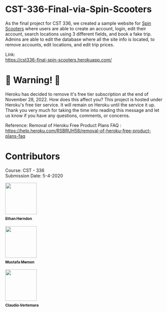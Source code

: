 # CST-336-Final-via-Spin-Scooters

As the final project for CST 336, we created a sample website for [Spin Scooters](https://www.spin.app/) where users are able to create an account, login, edit their account, search locations using 3 different fields, and book a fake trip. Admins are able to edit the database where all the site info is located, to remove accounts, edit locations, and edit trip prices.


Link:    
https://cst336-final-spin-scooters.herokuapp.com/

# 🚨 Warning! 🚨
Heroku has decided to remove it's free tier subscription at the end of November 28, 2022.
How does this affect you? This project is hosted under Heroku's free tier service. It will remain on Heroku until the service it up. Thank you very much for taking the time into reading this message and let us know if you have any questions, comments, or concerns.

Reference: Removal of Heroku Free Product Plans FAQ : https://help.heroku.com/RSBRUH58/removal-of-heroku-free-product-plans-faq

# Contributors
Course: CST - 336    
Submission Date: 5-4-2020       

<thead>
<tr>
<th align="center"><a href="https://github.com/HerndonE"><img src="https://avatars2.githubusercontent.com/u/16469939?s=460&v=4" width="100px;" style="max-width:100%;"><sub><br><b>Ethan Herndon</b></sub></a><br></th><br>
<th align="center"><a href="https://github.com/mmemon21"><img src="https://avatars0.githubusercontent.com/u/56463794?s=460&u=12e9d17ffa8cbeb67f596e9fceca0a724a35e98e&v=4" width="100px;" style="max-width:100%;"><sub><br><b>Mustafa Memon</b></sub></a><br></th><br>
<th align="center"><a href="https://github.com/cvcsumb"><img src="https://avatars3.githubusercontent.com/u/46950170?s=460&u=5d20259656411cc51335db20f58ec5283c6767c4&v=4" width="100px;" style="max-width:100%;"><sub><br><b>Claudio Vertemara</b></sub></a><br></th>
</tr>
</thead>
